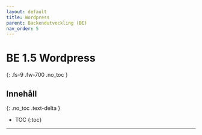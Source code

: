 ```yaml
---
layout: default
title: Wordpress
parent: Backendutveckling (BE)
nav_order: 5
---
```


# BE 1.5 Wordpress
{: .fs-9 .fw-700 .no_toc }

## Innehåll
{: .no_toc .text-delta }

- TOC
{:toc}

---
